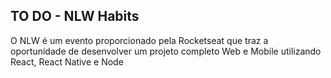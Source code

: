 ## TO DO - NLW Habits

<p>O NLW é um evento proporcionado pela Rocketseat que traz a oportunidade de desenvolver um projeto completo Web e Mobile utilizando React, React Native e Node</p>